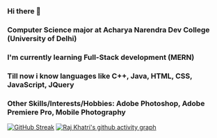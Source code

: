### Hi there 👋
### Computer Science major at Acharya Narendra Dev College (University of Delhi)
### I'm currently learning Full-Stack development (MERN)
### Till now i know languages like C++, Java, HTML, CSS, JavaScript, JQuery
### Other Skills/Interests/Hobbies: Adobe Photoshop, Adobe Premiere Pro, Mobile Photography
[![GitHub Streak](http://github-readme-streak-stats.herokuapp.com?user=khatrijiraj&hide_border=true&date_format=j%20M%5B%20Y%5D)](https://git.io/streak-stats)
[![Raj Khatri's github activity graph](https://activity-graph.herokuapp.com/graph?username=khatrijiraj&bg_color=ffffff&color=000000&line=FB8C01&point=FB8C01&area_color=FB8C01&area=true&hide_border=true)](https://github.com/ashutosh00710/github-readme-activity-graph)
<!--
**khatrijiraj/khatrijiraj** is a ✨ _special_ ✨ repository because its `README.md` (this file) appears on your GitHub profile.

Here are some ideas to get you started:

- 🔭 I’m currently working on ...
- 🌱 I’m currently learning ...
- 👯 I’m looking to collaborate on ...
- 🤔 I’m looking for help with ...
- 💬 Ask me about ...
- 📫 How to reach me: ...
- 😄 Pronouns: ...
- ⚡ Fun fact: ...
-->

